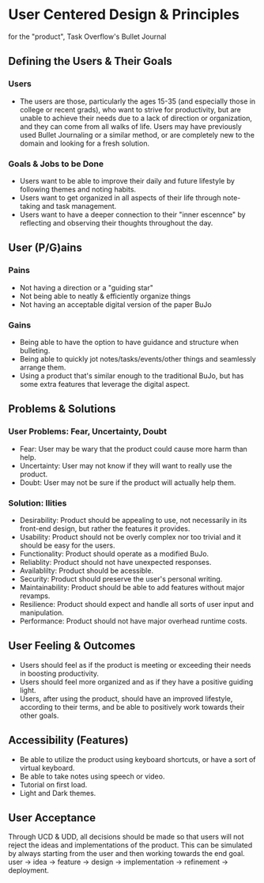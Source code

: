 # User Centered Design & Principles
for the "product", Task Overflow's Bullet Journal  


## Defining the Users & Their Goals

### Users
- The users are those, particularly the ages 15-35 (and especially those in college or recent grads), who want to strive for productivity, but are unable to achieve their needs due to a lack of direction or organization, and they can come from all walks of life. Users may have previously used Bullet Journaling or a similar method, or are completely new to the domain and looking for a fresh solution. 

### Goals & Jobs to be Done
- Users want to be able to improve their daily and future lifestyle by following themes and noting habits.
- Users want to get organized in all aspects of their life through note-taking and task management.
- Users want to have a deeper connection to their "inner escennce" by reflecting and observing their thoughts throughout the day.


## User (P/G)ains

### Pains
- Not having a direction or a "guiding star"
- Not being able to neatly & efficiently organize things
- Not having an acceptable digital version of the paper BuJo

### Gains
- Being able to have the option to have guidance and structure when bulleting.
- Being able to quickly jot notes/tasks/events/other things and seamlessly arrange them.
- Using a product that's similar enough to the traditional BuJo, but has some extra features that leverage the digital aspect.


## Problems & Solutions

### User Problems: Fear, Uncertainty, Doubt

- Fear: User may be wary that the product could cause more harm than help.
- Uncertainty: User may not know if they will want to really use the product.
- Doubt: User may not be sure if the product will actually help them.


### Solution: Ilities

- Desirability: Product should be appealing to use, not necessarily in its front-end design, but rather the features it provides.
- Usability: Product should not be overly complex nor too trivial and it should be easy for the users.
- Functionality: Product should operate as a modified BuJo.
- Reliablity: Product should not have unexpected responses.
- Availablilty: Product should be acessible.
- Security: Product should preserve the user's personal writing.
- Maintainability: Product should be able to add features without major revamps.
- Resilience: Product should expect and handle all sorts of user input and manipulation.
- Performance: Product should not have major overhead runtime costs.


## User Feeling & Outcomes

- Users should feel as if the product is meeting or exceeding their needs in boosting productivity.
- Users should feel more organized and as if they have a positive guiding light.
- Users, after using the product, should have an improved lifestyle, according to their terms, and be able to positively work towards their other goals.

## Accessibility (Features)

- Be able to utilize the product using keyboard shortcuts, or have a sort of virtual keyboard.
- Be able to take notes using speech or video.
- Tutorial on first load.
- Light and Dark themes.


## User Acceptance

Through UCD & UDD, all decisions should be made so that users will not reject the ideas and implementations of the product. This can be simulated by always starting from the user and then working towards the end goal.
user -> idea -> feature -> design -> implementation -> refinement -> deployment.






